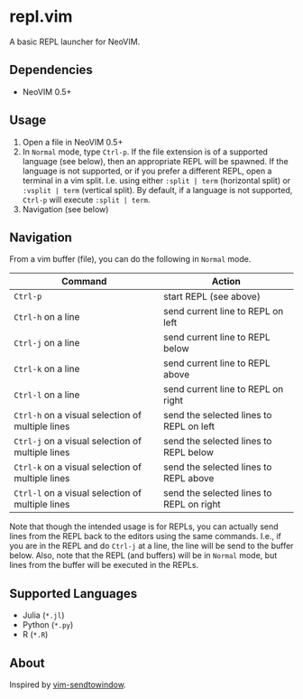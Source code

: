 # repl.vim
A basic REPL launcher for NeoVIM.

## Dependencies
- NeoVIM 0.5+

## Usage
1. Open a file in NeoVIM 0.5+
2. In `Normal` mode, type `Ctrl-p`. If the file extension is of a supported
   language (see below), then an appropriate REPL will be spawned. If the 
   language is not supported, or if you prefer a different REPL, open 
   a terminal in a vim split. I.e. using either `:split | term` (horizontal
   split) or `:vsplit | term` (vertical split). By default, if a language is not
   supported, `Ctrl-p` will execute `:split | term`.
3. Navigation (see below)

## Navigation

From a vim buffer (file), you can do the following in `Normal` mode.

Command                                          | Action
------------------------------------------------ | ----------------------------------------
`Ctrl-p`                                         | start REPL (see above)
`Ctrl-h` on a line                               | send current line to REPL on left
`Ctrl-j` on a line                               | send current line to REPL below
`Ctrl-k` on a line                               | send current line to REPL above
`Ctrl-l` on a line                               | send current line to REPL on right
`Ctrl-h` on a visual selection of multiple lines | send the selected lines to REPL on left
`Ctrl-j` on a visual selection of multiple lines | send the selected lines to REPL below
`Ctrl-k` on a visual selection of multiple lines | send the selected lines to REPL above
`Ctrl-l` on a visual selection of multiple lines | send the selected lines to REPL on right

Note that though the intended usage is for REPLs, you can actually send lines from the REPL back 
to the editors using the same commands. I.e., if you are in the REPL and do `Ctrl-j` at a line,
the line will be send to the buffer below. Also, note that the REPL (and buffers) will
be in `Normal` mode, but lines from the buffer will be executed in the REPLs.

## Supported Languages
- Julia (`*.jl`)
- Python (`*.py`)
- R (`*.R`)

## About
Inspired by [vim-sendtowindow][1].

[1]: https://github.com/karoliskoncevicius/vim-sendtowindow.
